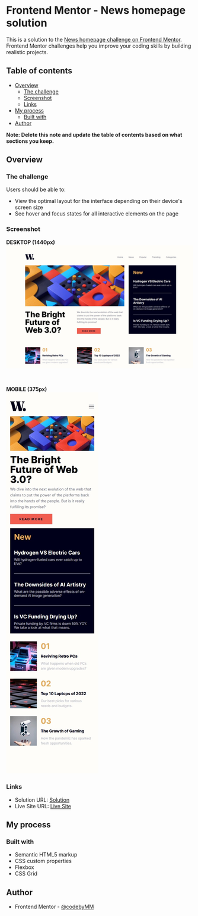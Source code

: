 # Frontend Mentor - News homepage solution

This is a solution to the [News homepage challenge on Frontend Mentor](https://www.frontendmentor.io/challenges/news-homepage-H6SWTa1MFl). Frontend Mentor challenges help you improve your coding skills by building realistic projects. 

## Table of contents

- [Overview](#overview)
  - [The challenge](#the-challenge)
  - [Screenshot](#screenshot)
  - [Links](#links)
- [My process](#my-process)
  - [Built with](#built-with)
- [Author](#author)

**Note: Delete this note and update the table of contents based on what sections you keep.**

## Overview

### The challenge

Users should be able to:

- View the optimal layout for the interface depending on their device's screen size
- See hover and focus states for all interactive elements on the page

### Screenshot

**DESKTOP (1440px)** <br>
![](./screenshots/dekstop.jpeg)

<br>

**MOBILE (375px)** <br>
![](./screenshots/Mobile.jpeg)

### Links

- Solution URL: [Solution](https://your-solution-url.com)
- Live Site URL: [Live Site](https://codebymm.github.io/fm_newsHomePage/)

## My process

### Built with

- Semantic HTML5 markup
- CSS custom properties
- Flexbox
- CSS Grid

## Author

- Frontend Mentor - [@codebyMM](https://www.frontendmentor.io/profile/codebyMM)
